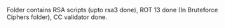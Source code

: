 Folder contains RSA scripts (upto rsa3 done), ROT 13 done (In Bruteforce Ciphers folder), CC validator done.
